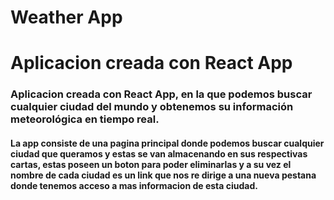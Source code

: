 # Weather App

# Aplicacion creada con React App 
<div>
  <h3>Aplicacion creada con React App, en la que podemos buscar cualquier ciudad del mundo y obtenemos su información meteorológica en tiempo real.</h3>
  <h4>
    La app consiste de una pagina principal donde podemos buscar cualquier ciudad que queramos y estas se van almacenando en sus respectivas cartas, estas poseen un boton para     poder eliminarlas y a su vez el nombre de cada ciudad es un link que nos re dirige a una nueva pestana donde tenemos acceso a mas informacion de esta ciudad.
  </h4>
</div>
